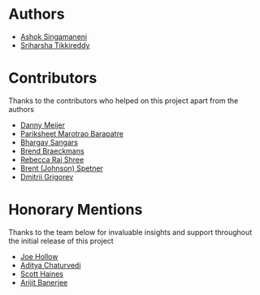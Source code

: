 # Authors
* [Ashok Singamaneni](https://www.linkedin.com/in/ashok-singamaneni-193b1a32/)
* [Sriharsha Tikkireddy](https://www.linkedin.com/in/sriharsha-tikkireddy/)

# Contributors
Thanks to the contributors who helped on this project apart from the authors
* [Danny Meijer](https://www.linkedin.com/in/dannydatascientist/)
* [Pariksheet Marotrao Barapatre](https://www.linkedin.com/in/pari-data-products/)
* [Bhargav Sangars](https://www.linkedin.com/in/bhargav-sangars-a4b61037/)
* [Brend Braeckmans](https://www.linkedin.com/in/brendbraeckmans/)
* [Rebecca Raj Shree](https://www.linkedin.com/in/rebecca-raj-shree/)
* [Brent (Johnson) Spetner](https://www.linkedin.com/in/brentjohnsoneng/)
* [Dmitrii Grigorev](https://www.linkedin.com/in/dmitrii-grigorev-074739135/)

# Honorary Mentions
Thanks to the team below for invaluable insights and support throughout the initial release of this project

* [Joe Hollow](https://www.linkedin.com/in/joe-hollow-23088b1/)
* [Aditya Chaturvedi](https://www.linkedin.com/in/chaturvediaditya/)
* [Scott Haines](https://www.linkedin.com/in/scotthaines/)
* [Arijit Banerjee](https://www.linkedin.com/in/massborn/)
